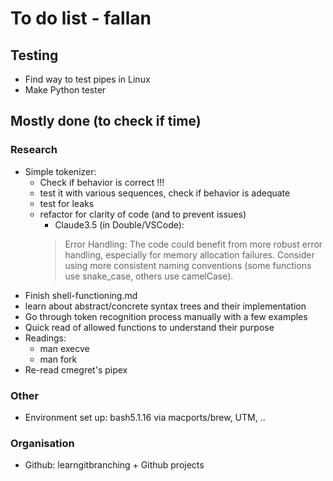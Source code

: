 # To do list - fallan
## Testing
- Find way to test pipes in Linux
- Make Python tester


## Mostly done (to check if time)
### Research
- Simple tokenizer:
	- Check if behavior is correct !!!
	- test it with various sequences, check if behavior is adequate
	- test for leaks
	- refactor for clarity of code (and to prevent issues)
		- Claude3.5 (in Double/VSCode):
		> Error Handling: The code could benefit from more robust error handling, especially for memory allocation failures.
		> Consider using more consistent naming conventions (some functions use snake_case, others use camelCase).
- Finish shell-functioning.md
- learn about abstract/concrete syntax trees and their implementation
- Go through token recognition process manually with a few examples
- Quick read of allowed functions to understand their purpose
- Readings:
	- man execve
	- man fork
- Re-read cmegret's pipex

### Other
- Environment set up: bash5.1.16 via macports/brew, UTM, ..

### Organisation
- Github: learngitbranching + Github projects